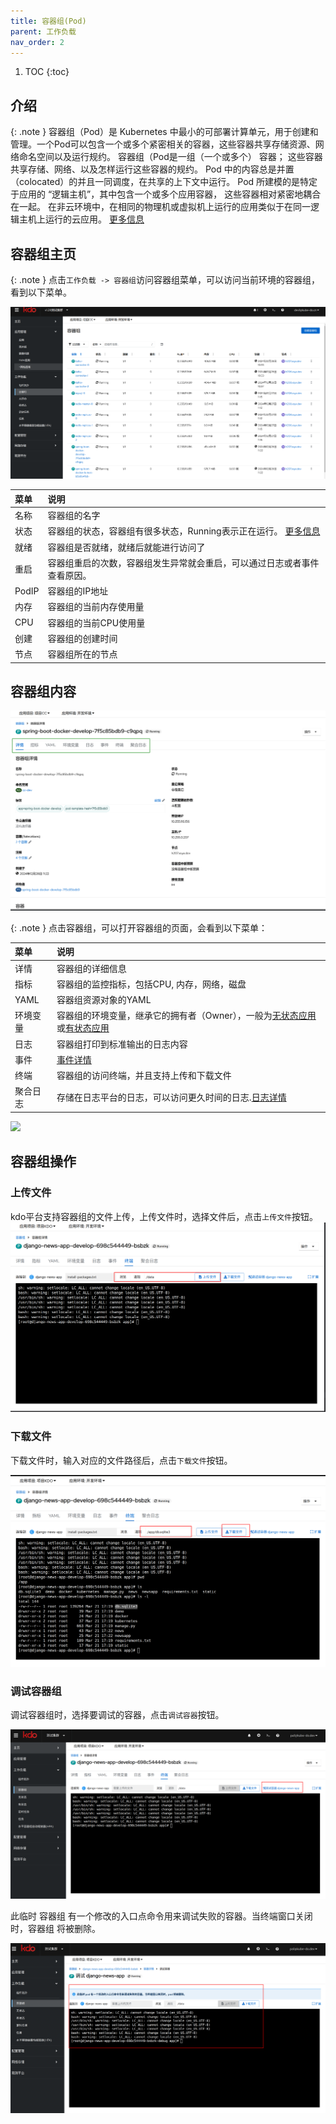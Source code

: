 ```yaml
---
title: 容器组(Pod)
parent: 工作负载
nav_order: 2
---
```


1. TOC
{:toc}

## 介绍

{: .note }
容器组（Pod）是 Kubernetes 中最小的可部署计算单元，用于创建和管理。一个Pod可以包含一个或多个紧密相关的容器，这些容器共享存储资源、网络命名空间以及运行规约。
容器组（Pod是一组（一个或多个） 容器； 这些容器共享存储、网络、以及怎样运行这些容器的规约。
Pod 中的内容总是并置（colocated）的并且一同调度，在共享的上下文中运行。 Pod 所建模的是特定于应用的 “逻辑主机”，其中包含一个或多个应用容器， 这些容器相对紧密地耦合在一起。
在非云环境中，在相同的物理机或虚拟机上运行的应用类似于在同一逻辑主机上运行的云应用。
[更多信息](https://kubernetes.io/zh-cn/docs/concepts/workloads/pods/)



## 容器组主页

{: .note }
点击`工作负载 -> 容器组`访问容器组菜单，可以访问当前环境的容器组，看到以下菜单。

![](imgs/pods.png)

| 菜单    | 说明                                                                                                             |
|:------|:---------------------------------------------------------------------------------------------------------------|
| 名称    | 容器组的名字                                                                                                         |
| 状态    | 容器组的状态，容器组有很多状态，Running表示正在运行。 [更多信息](https://kubernetes.io/zh-cn/docs/concepts/workloads/pods/pod-lifecycle/) |
| 就绪    | 容器组是否就绪，就绪后就能进行访问了                                                                                             |
| 重启    | 容器组重启的次数，容器组发生异常就会重启，可以通过日志或者事件查看原因。                                                                           |
| PodIP | 容器组的IP地址                                                                                                       |
| 内存    | 容器组的当前内存使用量                                                                                                    |
| CPU   | 容器组的当前CPU使用量                                                                                                   |
| 创建    | 容器组的创建时间                                                                                                       |
| 节点    | 容器组所在的节点                                                                                                       |


## 容器组内容

![](imgs/tables.png)

{: .note }
点击容器组，可以打开容器组的页面，会看到以下菜单：

| 菜单   | 说明                                                                          |
|:-----|:----------------------------------------------------------------------------|
| 详情   | 容器组的详细信息                                                                    |
| 指标   | 容器组的监控指标，包括CPU, 内存，网络，磁盘                                                    |
| YAML | 容器组资源对象的YAML                                                                |
| 环境变量 | 容器组的环境变量，继承它的拥有者（Owner），一般为[无状态应用](../deployments)或[有状态应用](../statefulsets) |
| 日志   | 容器组打印到标准输出的日志内容                                                             |
| 事件   | [事件详情](../../../observability/events)                                       |
| 终端   | 容器组的访问终端，并且支持上传和下载文件                                                        |
| 聚合日志 | 存储在日志平台的日志，可以访问更久时间的日志.[日志详情](../../../observability/logging#容器组页面访问)       |

![](imgs/pod.gif)

## 容器组操作

### 上传文件
kdo平台支持容器组的文件上传，上传文件时，选择文件后，点击`上传文件`按钮。
![](imgs/upload-file.png)



### 下载文件
下载文件时，输入对应的文件路径后，点击`下载文件`按钮。

![](imgs/download-file.png)

### 调试容器组

调试容器组时，选择要调试的容器，点击`调试容器`按钮。

![](imgs/debug-pod-1.png)

此临时 容器组 有一个修改的入口点命令用来调试失败的容器。当终端窗口关闭时，容器组 将被删除。

![](imgs/debug-pod-2.png)